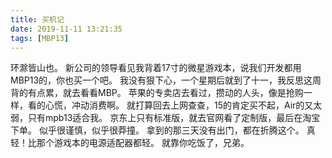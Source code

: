 ```yaml
---
title: 买机记
date: 2019-11-11 13:21:35
tags: [MBP13]
---
```

环滁皆山也。
新公司的领导看见我背着17寸的微星游戏本，说我们开发都用MBP13的，你也买一个吧。
我没有狠下心，一个星期后就到了十一，我反思这周背的有点累，就去看看MBP。
苹果的专卖店去看过，攒动的人头，像是抢购一样，看的心慌，冲动消费啊。
就打算回去上网查查，15的肯定买不起，Air的又太弱，只有mpb13适合我。
京东上只有标准版，就去官网看了定制版，最后在淘宝下单。
似乎很谨慎，似乎很莽撞。
拿到的那三天没有出门，都在折腾这个。
真轻！比那个游戏本的电源适配器都轻。
就靠你吃饭了，兄弟。
